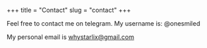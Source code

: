+++
title = "Contact"
slug = "contact"
+++

Feel free to contact me on telegram. My username is: @onesmiled

My personal email is whystarlix@gmail.com
